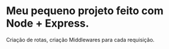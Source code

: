 # Meu pequeno projeto feito com Node + Express.

Criação de rotas, criação Middlewares para cada requisição. 